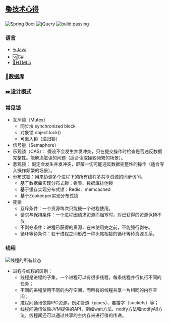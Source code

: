 ## [📚技术心得](README.md)
![Spring Boot](https://img.shields.io/badge/Spring%20Boot-1.5.13-brightgreen.svg)
![jQuery](https://img.shields.io/badge/jQuery-1.10.2-orange.svg)
![build passing](https://img.shields.io/badge/build-passing-brightgreen.svg)

### 语言
+ [☕️Java](Interview-Java/Java.md)
+ [🆚C#](Interview-.NET/NET.md)
+ [📄HTML5](Interview-Other/HTML5.md)

### [💾数据库](Interview-Other/DataBase.md)

### [✒️设计模式](Interview-Other/DesignPattern.md)

### 常见锁
+ 互斥锁（Mutex）
  - 同步块 synchronized block
  - 对象锁 object.lock()
  - 可重入锁（递归锁）
+ 信号量（Semaphore）
+ 乐观锁（CAS）：
假设不会发生并发冲突，只在提交操作时检查是否违反数据完整性。能解决脏读的问题（适合读取操较频繁的场景）。
+ 悲观锁：
假定会发生并发冲突，屏蔽一切可能违反数据完整性的操作（适合写入操作频繁的场景）。
+ 分布式锁：用来协调多个进程下的所有线程多共享资源的同步访问。
  + 基于数据库实现分布式锁：锁表、数据库排他锁
  + 基于缓存实现分布式锁：Redis、memcached
  + 基于Zookeeper实现分布式锁
+ 死锁
  + 互斥条件：一个资源每次只能被一个进程使用。
  + 请求与保持条件：一个进程因请求资源而阻塞时，对已获得的资源保持不放。
  + 不剥夺条件：进程已获得的资源，在末使用完之前，不能强行剥夺。
  + 循环等待条件：若干进程之间形成一种头尾相接的循环等待资源关系。

### 线程  
![线程的所有状态](http://mmbiz.qpic.cn/mmbiz_png/Bf4u9qKuXWupl2hClEIRRTBPpWAic4GicZDMAFRRWUIU5qYOYY9Ds9NTrI8GdwGZkOjPkgGZa234kCT7050dDk3g/640?wx_fmt=png&wxfrom=5&wx_lazy=1)  
+ 进程与线程的区别：
  - 线程是进程的子集，一个进程可以有很多线程，每条线程并行执行不同的任务；
  - 不同的进程使用不同的内存空间，而所有的线程共享一片相同的内存空间；
  - 进程间通讯依靠IPC资源，例如管道（pipes）、套接字（sockets）等；
  - 线程间通讯依靠JVM提供的API，例如wait方法、notify方法和notifyAll方法，线程间还可以通过共享的主内存来进行值的传递。



